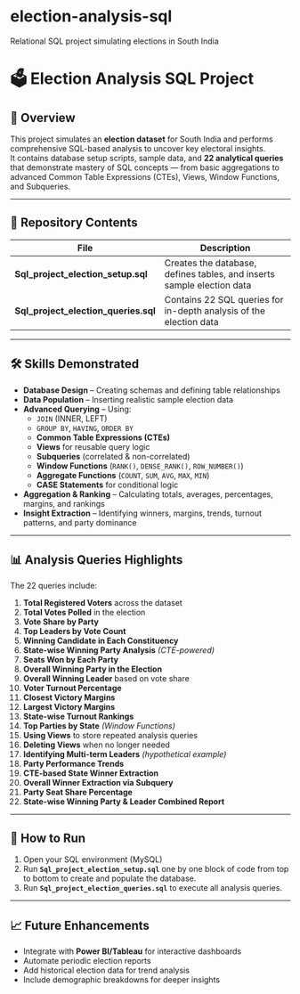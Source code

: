 # election-analysis-sql
Relational SQL project simulating elections in South India
# 🗳️ Election Analysis SQL Project

## 📌 Overview
This project simulates an **election dataset** for South India and performs comprehensive SQL-based analysis to uncover key electoral insights.  
It contains database setup scripts, sample data, and **22 analytical queries** that demonstrate mastery of SQL concepts — from basic aggregations to advanced Common Table Expressions (CTEs), Views, Window Functions, and Subqueries.

---

## 📂 Repository Contents
| File | Description |
|------|-------------|
| **Sql_project_election_setup.sql** | Creates the database, defines tables, and inserts sample election data |
| **Sql_project_election_queries.sql** | Contains 22 SQL queries for in-depth analysis of the election data |

---

## 🛠 Skills Demonstrated
- **Database Design** – Creating schemas and defining table relationships  
- **Data Population** – Inserting realistic sample election data  
- **Advanced Querying** – Using:
  - `JOIN` (INNER, LEFT)
  - `GROUP BY`, `HAVING`, `ORDER BY`
  - **Common Table Expressions (CTEs)**
  - **Views** for reusable query logic
  - **Subqueries** (correlated & non-correlated)
  - **Window Functions** (`RANK()`, `DENSE_RANK()`, `ROW_NUMBER()`)
  - **Aggregate Functions** (`COUNT`, `SUM`, `AVG`, `MAX`, `MIN`)
  - **CASE Statements** for conditional logic
- **Aggregation & Ranking** – Calculating totals, averages, percentages, margins, and rankings  
- **Insight Extraction** – Identifying winners, margins, trends, turnout patterns, and party dominance  

---

## 📊 Analysis Queries Highlights
The 22 queries include:
1. **Total Registered Voters** across the dataset  
2. **Total Votes Polled** in the election  
3. **Vote Share by Party**  
4. **Top Leaders by Vote Count**  
5. **Winning Candidate in Each Constituency**  
6. **State-wise Winning Party Analysis** *(CTE-powered)*  
7. **Seats Won by Each Party**  
8. **Overall Winning Party in the Election**  
9. **Overall Winning Leader** based on vote share  
10. **Voter Turnout Percentage**  
11. **Closest Victory Margins**  
12. **Largest Victory Margins**  
13. **State-wise Turnout Rankings**  
14. **Top Parties by State** *(Window Functions)*  
15. **Using Views** to store repeated analysis queries  
16. **Deleting Views** when no longer needed  
17. **Identifying Multi-term Leaders** *(hypothetical example)*  
18. **Party Performance Trends**  
19. **CTE-based State Winner Extraction**  
20. **Overall Winner Extraction via Subquery**  
21. **Party Seat Share Percentage**  
22. **State-wise Winning Party & Leader Combined Report**  

---

## 🚀 How to Run
1. Open your SQL environment (MySQL)  
2. Run **`Sql_project_election_setup.sql`** one by one block of code from top to bottom to create and populate the database.  
3. Run **`Sql_project_election_queries.sql`** to execute all analysis queries.

---

## 📈 Future Enhancements
- Integrate with **Power BI/Tableau** for interactive dashboards  
- Automate periodic election reports  
- Add historical election data for trend analysis  
- Include demographic breakdowns for deeper insights  

